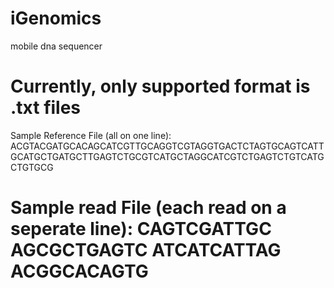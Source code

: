 iGenomics
=========

mobile dna sequencer

Currently, only supported format is .txt files
================================================================================================================
Sample Reference File (all on one line): 
ACGTACGATGCACAGCATCGTTGCAGGTCGTAGGTGACTCTAGTGCAGTCATTGCATGCTGATGCTTGAGTCTGCGTCATGCTAGGCATCGTCTGAGTCTGTCATGCTGTGCG

Sample read File (each read on a seperate line):
CAGTCGATTGC
AGCGCTGAGTC
ATCATCATTAG
ACGGCACAGTG
=================================================================================================================
